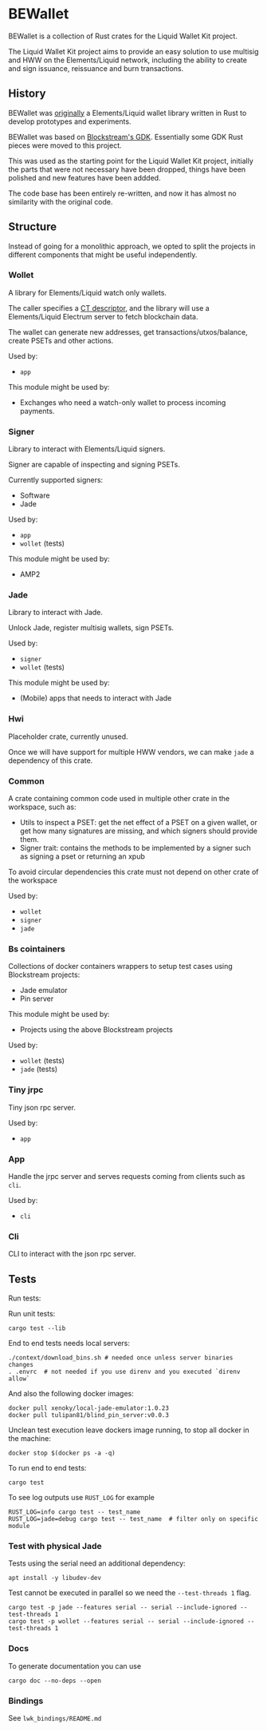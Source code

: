 # BEWallet

BEWallet is a collection of Rust crates for the Liquid Wallet Kit project.

The Liquid Wallet Kit project aims to provide an easy solution to use
multisig and HWW on the Elements/Liquid network, including the
ability to create and sign issuance, reissuance and burn
transactions.

## History

BEWallet was [originally](https://github.com/LeoComandini/BEWallet/)
a Elements/Liquid wallet library written in Rust to develop
prototypes and experiments.

BEWallet was based on [Blockstream's GDK](https://github.com/Blockstream/gdk).
Essentially some GDK Rust pieces were moved to this project.

This was used as the starting point for the Liquid Wallet Kit project,
initially the parts that were not necessary have been dropped,
things have been polished and new features have been addded.

The code base has been entirely re-written, and now it has
almost no similarity with the original code.

## Structure

Instead of going for a monolithic approach, we opted to split
the projects in different components that might be useful
independently.

### Wollet

A library for Elements/Liquid watch only wallets.

The caller specifies a [CT descriptor](https://github.com/ElementsProject/ELIPs/blob/main/elip-0150.mediawiki),
and the library will use a Elements/Liquid Electrum server to fetch
blockchain data.

The wallet can generate new addresses, get transactions/utxos/balance,
create PSETs and other actions.

Used by:
* `app`

This module might be used by:
* Exchanges who need a watch-only wallet to process incoming payments.

### Signer

Library to interact with Elements/Liquid signers.

Signer are capable of inspecting and signing PSETs.

Currently supported signers:
* Software
* Jade

Used by:
* `app`
* `wollet` (tests)

This module might be used by:
* AMP2

### Jade

Library to interact with Jade.

Unlock Jade, register multisig wallets, sign PSETs.

Used by:
* `signer`
* `wollet` (tests)

This module might be used by:
* (Mobile) apps that needs to interact with Jade

### Hwi

Placeholder crate, currently unused.

Once we will have support for multiple HWW vendors,
we can make `jade` a dependency of this crate.

### Common

A crate containing common code used in multiple other crate in the workspace, such as:

 * Utils to inspect a PSET: get the net effect of a PSET on a given wallet, or get how many
 signatures are missing, and which signers should provide them.
 * Signer trait: contains the methods to be implemented by a signer such as signing a pset or
 returning an xpub

To avoid circular dependencies this crate must not depend on other crate of the workspace

Used by:
* `wollet`
* `signer`
* `jade`

### Bs cointainers

Collections of docker containers wrappers to setup test cases using Blockstream projects:
* Jade emulator
* Pin server

This module might be used by:
* Projects using the above Blockstream projects

Used by:
* `wollet` (tests)
* `jade` (tests)

### Tiny jrpc

Tiny json rpc server.

Used by:
* `app`

### App

Handle the jrpc server and serves requests coming from clients
such as `cli`.

Used by:
* `cli`

### Cli

CLI to interact with the json rpc server.

## Tests

Run tests:

Run unit tests:
```
cargo test --lib
```

End to end tests needs local servers:

```
./context/download_bins.sh # needed once unless server binaries changes
. .envrc  # not needed if you use direnv and you executed `direnv allow`
```

And also the following docker images:

```
docker pull xenoky/local-jade-emulator:1.0.23
docker pull tulipan81/blind_pin_server:v0.0.3
```

Unclean test execution leave dockers image running, to stop all docker in the machine:

```
docker stop $(docker ps -a -q)
```

To run end to end tests:

```
cargo test
```

To see log outputs use `RUST_LOG` for example

```
RUST_LOG=info cargo test -- test_name
RUST_LOG=jade=debug cargo test -- test_name  # filter only on specific module
```

### Test with physical Jade

Tests using the serial need an additional dependency:
```
apt install -y libudev-dev
```

Test cannot be executed in parallel so we need the `--test-threads 1` flag.
```
cargo test -p jade --features serial -- serial --include-ignored --test-threads 1
cargo test -p wollet --features serial -- serial --include-ignored --test-threads 1
```

### Docs

To generate documentation you can use

```
cargo doc --no-deps --open
```

### Bindings

See `lwk_bindings/README.md`
